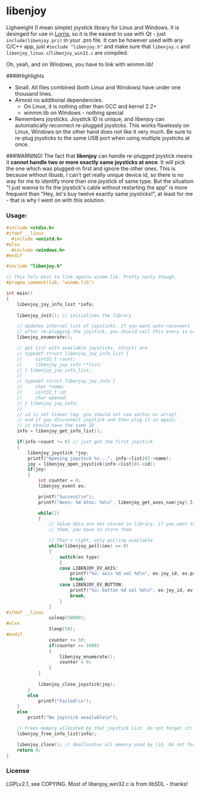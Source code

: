 # libenjoy
Lighweight (I mean simple) joystick library for Linux and Windows. It is desinged
for use in [Lorris](https://github.com/Tasssadar/Lorris), so it is
the easiest to use with Qt - just  `include(libenjoy.pri)` in your .pro file.
It can be however used with any C/C++ app, just `#include "libenjoy.h"` and make
sure that `libenjoy.c` and `libenjoy_linux.c`/`libenjoy_win32.c` are compiled.

Oh, yeah, and on Windows, you have to link with winmm.lib!

####Highlights
* Small. All files combined (both Linux and Windows) have under one thousand lines.
* Almost no additional dependencies.
  * On Linux, it is nothing other than GCC and kernel 2.2+
  * winmm.lib on Windows - nothing special
* Remembers joysticks. Joystick ID is unique, and libenjoy can automatically
  reconnect re-plugged joysticks. This works flawlessly on Linux, Windows
  on the other hand does not like it very much. Be sure to re-plug joysticks
  to the same USB port when using multiple joysticks at once.

###WARNING!
The fact that **libenjoy** can handle re-plugged joystick means it
**cannot handle two or more exactly same joysticks at once**. It will pick
the one which was plugged-in first and ignore the other ones. This is because
without libusb, I can't get really unique device id, so there is no way for me
to identify more than one joystick of same type. But the situation "I just
wanna to fix the joystick's cable without restarting the app" is more frequent
than "Hey, let's buy twelve exactly same joysticks!", at least for me - that is
why I went on with this solution.

### Usage:
```C
#include <stdio.h>
#ifdef __linux
  #include <unistd.h>
#else
  #include <windows.h>
#endif

#include "libenjoy.h"

// This tels msvc to link agains winmm.lib. Pretty nasty though.
#pragma comment(lib, "winmm.lib")

int main()
{
    libenjoy_joy_info_list *info;
    
    libenjoy_init(); // initializes the library

    // Updates internal list of joysticks. If you want auto-reconnect
    // after re-plugging the joystick, you should call this every 1s or so
    libenjoy_enumerate();

    // get list with available joysticks. structs are
    // typedef struct libenjoy_joy_info_list {
    //     uint32_t count;
    //     libenjoy_joy_info **list;
    // } libenjoy_joy_info_list;
    //
    // typedef struct libenjoy_joy_info {
    //     char *name;
    //     uint32_t id;
    //     char opened;
    // } libenjoy_joy_info;
    //
    // id is not linear (eg. you should not use vector or array), 
    // and if you disconnect joystick and then plug it in again,
    // it should have the same ID
    info = libenjoy_get_info_list();

    if(info->count != 0) // just get the first joystick
    {
        libenjoy_joystick *joy;
        printf("Opening joystick %s...", info->list[0]->name);
        joy = libenjoy_open_joystick(info->list[0]->id);
        if(joy)
        {
            int counter = 0;
            libenjoy_event ev;

            printf("Success!\n");
            printf("Axes: %d btns: %d\n", libenjoy_get_axes_num(joy),libenjoy_get_buttons_num(joy));

            while(1)
            {
                // Value data are not stored in library. if you want to use
                // them, you have to store them

                // That's right, only polling available
                while(libenjoy_poll(&ev) == 0)
                {
                    switch(ev.type)
                    {
                    case LIBENJOY_EV_AXIS:
                        printf("%u: axis %d val %d\n", ev.joy_id, ev.part_id, ev.data);
                        break;
                    case LIBENJOY_EV_BUTTON:
                        printf("%u: button %d val %d\n", ev.joy_id, ev.part_id, ev.data);
                        break;
                    }
                }
#ifdef __linux
                usleep(50000);
#else
                Sleep(50);
#endif
                counter += 50;
                if(counter >= 1000)
                {
                    libenjoy_enumerate();
                    counter = 0;
                }
            }
            
            libenjoy_close_joystick(joy);
        }
        else
            printf("Failed!\n");
    }
    else
        printf("No joystick available\n");

    // Frees memory allocated by that joystick list. Do not forget it!
    libenjoy_free_info_list(info);

    libenjoy_close(); // deallocates all memory used by lib. Do not forget this!
    return 0;
}
```

### License
LGPLv2.1, see COPYING. Most of libenjoy_win32.c is from libSDL - thanks!
